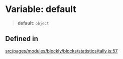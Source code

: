 # Variable: default

> **default**: `object`

## Defined in

[src/pages/modules/blockly/blocks/statistics/tally.js:57](https://github.com/DhyeyMavani2003/r-blocks/blob/7e7320f10e8cdef37355f89e9ab53b89acb97f36/src/pages/modules/blockly/blocks/statistics/tally.js#L57)
